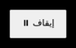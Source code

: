 <!DOCTYPE html>
<html lang="en">
<head>
  <meta charset="UTF-8" />
  <title>حلزونين + أثر دائم عند الملامسة</title>
  <meta name="viewport" content="width=device-width, initial-scale=1.0, user-scalable=no" />
  <style>
    html, body {
      margin: 0;
      padding: 0;
      background: black;
      overflow: hidden;
      height: 100%;
      width: 100%;
    }
    canvas {
      display: block;
      width: 100vw;
      height: 100vh;
      background: black;
    }
    button {
      position: fixed;
      top: 20px;
      left: 20px;
      padding: 10px 20px;
      font-size: 16px;
      z-index: 10;
    }
  </style>
</head>
<body>
<canvas id="canvas"></canvas>
<button id="toggleBtn">⏸️ إيقاف</button>

<script>
  const canvas = document.getElementById("canvas");
  const ctx = canvas.getContext("2d");
  let w = canvas.width = window.innerWidth;
  let h = canvas.height = window.innerHeight;
  const cx = w / 2, cy = h / 2;

  function isA(n) {
    if (n < 2) return false;
    for (let i = 2; i * i <= n; i++) {
      if (n % i === 0) return false;
    }
    return true;
  }

  const N = 1000;
  const aNumbers = [];
  for (let i = 0; i < N; i++) {
    if (isA(i)) aNumbers.push(i);
  }

  let t = 0;
  let running = true;
  const speed = 0.005;
  const radius = 3;
  const touchThreshold = 4; // مسافة الملامسة

  // أثر دائم
  const effectCanvas = document.createElement("canvas");
  effectCanvas.width = w;
  effectCanvas.height = h;
  const effectCtx = effectCanvas.getContext("2d");

  const toggleBtn = document.getElementById("toggleBtn");
  toggleBtn.onclick = () => {
    running = !running;
    toggleBtn.textContent = running ? "⏸️ إيقاف" : "▶️ تشغيل";
    if (running) draw();
  };

  function draw() {
    if (!running) return;
    ctx.clearRect(0, 0, w, h);
    t += speed;

    ctx.drawImage(effectCanvas, 0, 0);

    aNumbers.forEach(i => {
      const r = i * 0.5;
      const angle1 = i * 0.1 + t;
      const angle2 = i * 0.1 - t;

      const x1 = cx + r * Math.cos(angle1);
      const y1 = cy + r * Math.sin(angle1);
      const x2 = cx + r * Math.cos(angle2);
      const y2 = cy + r * Math.sin(angle2);

      const dx = x1 - x2;
      const dy = y1 - y2;
      const distance = Math.sqrt(dx * dx + dy * dy);

      if (distance < touchThreshold) {
        effectCtx.fillStyle = "yellow";
        effectCtx.beginPath();
        effectCtx.arc((x1 + x2) / 2, (y1 + y2) / 2, radius, 0, Math.PI * 2);
        effectCtx.fill();
      }

      ctx.fillStyle = "red";
      ctx.beginPath();
      ctx.arc(x1, y1, radius, 0, Math.PI * 2);
      ctx.fill();

      ctx.beginPath();
      ctx.arc(x2, y2, radius, 0, Math.PI * 2);
      ctx.fill();
    });

    requestAnimationFrame(draw);
  }

  draw();
</script>
</body>
</html>
